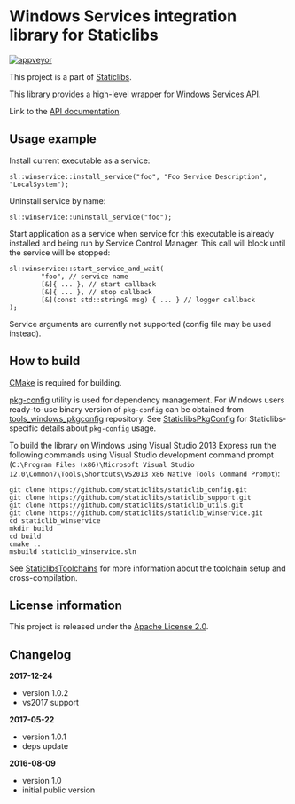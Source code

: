 Windows Services integration library for Staticlibs
===================================================

[![appveyor](https://ci.appveyor.com/api/projects/status/github/staticlibs/staticlib_winservice?svg=true)](https://ci.appveyor.com/project/staticlibs/staticlib-winservice)

This project is a part of [Staticlibs](http://staticlibs.net/).

This library provides a high-level wrapper for [Windows Services API](https://msdn.microsoft.com/en-us/library/windows/desktop/ms685942%28v=vs.85%29.aspx).

Link to the [API documentation](http://staticlibs.github.io/staticlib_winservice/docs/html/namespacestaticlib_1_1winservice.html).

Usage example
-------------

Install current executable as a service:

    sl::winservice::install_service("foo", "Foo Service Description", "LocalSystem");

Uninstall service by name:

    sl::winservice::uninstall_service("foo");

Start application as a service when service for this executable is already installed and being run by
Service Control Manager. This call will block until the service will be stopped:

    sl::winservice::start_service_and_wait(
            "foo", // service name
            [&]{ ... }, // start callback                
            [&]{ ... }, // stop callback
            [&](const std::string& msg) { ... } // logger callback
    );

Service arguments are currently not supported (config file may be used instead).

How to build
------------

[CMake](http://cmake.org/) is required for building.

[pkg-config](http://www.freedesktop.org/wiki/Software/pkg-config/) utility is used for dependency management.
For Windows users ready-to-use binary version of `pkg-config` can be obtained from [tools_windows_pkgconfig](https://github.com/staticlibs/tools_windows_pkgconfig) repository.
See [StaticlibsPkgConfig](https://github.com/staticlibs/wiki/wiki/StaticlibsPkgConfig) for Staticlibs-specific details about `pkg-config` usage.

To build the library on Windows using Visual Studio 2013 Express run the following commands using
Visual Studio development command prompt 
(`C:\Program Files (x86)\Microsoft Visual Studio 12.0\Common7\Tools\Shortcuts\VS2013 x86 Native Tools Command Prompt`):

    git clone https://github.com/staticlibs/staticlib_config.git
    git clone https://github.com/staticlibs/staticlib_support.git
    git clone https://github.com/staticlibs/staticlib_utils.git
    git clone https://github.com/staticlibs/staticlib_winservice.git
    cd staticlib_winservice
    mkdir build
    cd build
    cmake ..
    msbuild staticlib_winservice.sln


See [StaticlibsToolchains](https://github.com/staticlibs/wiki/wiki/StaticlibsToolchains) for 
more information about the toolchain setup and cross-compilation.

License information
-------------------

This project is released under the [Apache License 2.0](http://www.apache.org/licenses/LICENSE-2.0).

Changelog
---------

**2017-12-24**

 * version 1.0.2
 * vs2017 support

**2017-05-22**

 * version 1.0.1
 * deps update

**2016-08-09**

 * version 1.0
 * initial public version
